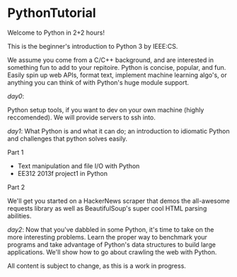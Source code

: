 PythonTutorial
==============

Welcome to Python in 2+2 hours!

This is the beginner's introduction to Python 3 by IEEE:CS.


We assume you come from a C/C++ background, and are interested in something fun to add to your repitoire. Python is concise, popular, and fun. Easily spin up web APIs, format text, implement machine learning algo's, or anything you can think of with Python's huge module support.


*day0*:

Python setup tools, if you want to dev on your own machine (highly reccomended). We will provide servers to ssh into.


*day1*:
What Python is and what it can do; an introduction to idiomatic Python and challenges that python solves easily.

Part 1

* Text manipulation and file I/O with Python
* EE312 2013f project1 in Python

Part 2

We'll get you started on a HackerNews scraper that demos the all-awesome requests library as well as BeautifulSoup's super cool HTML parsing abilities.


*day2*:
Now that you've dabbled in some Python, it's time to take on the more interesting problems. Learn the proper way to benchmark your programs and take advantage of Python's data structures to build large applications. We'll show how to go about crawling the web with Python.


All content is subject to change, as this is a work in progress.
